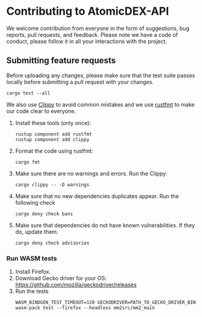 # Contributing to AtomicDEX-API

We welcome contribution from everyone in the form of suggestions, bug reports, pull requests, and feedback.
Please note we have a code of conduct, please follow it in all your interactions with the project.

## Submitting feature requests

Before uploading any changes, please make sure that the test suite passes locally before submitting a pull request with your changes.

```
cargo test --all
```

We also use [Clippy](https://github.com/rust-lang/rust-clippy) to avoid common mistakes
and we use [rustfmt](https://github.com/rust-lang/rustfmt) to make our code clear to everyone.

1. Install these tools (only once):
    ```shell
    rustup component add rustfmt
    rustup component add clippy
    ```
2. Format the code using rustfmt:
    ```shell
    cargo fmt
    ```
3. Make sure there are no warnings and errors. Run the Clippy:
    ```shell
    cargo clippy -- -D warnings
    ```
4. Make sure that no new dependencies duplicates appear. Run the following check
   ```shell
   cargo deny check bans
   ```
5. Make sure that dependencies do not have known vulnerabilities. If they do, update them.
   ```shell
   cargo deny check advisories
   ```

### Run WASM tests

1. Install Firefox.
1. Download Gecko driver for your OS: https://github.com/mozilla/geckodriver/releases
1. Run the tests
    ```
    WASM_BINDGEN_TEST_TIMEOUT=120 GECKODRIVER=PATH_TO_GECKO_DRIVER_BIN wasm-pack test --firefox --headless mm2src/mm2_main
    ```
